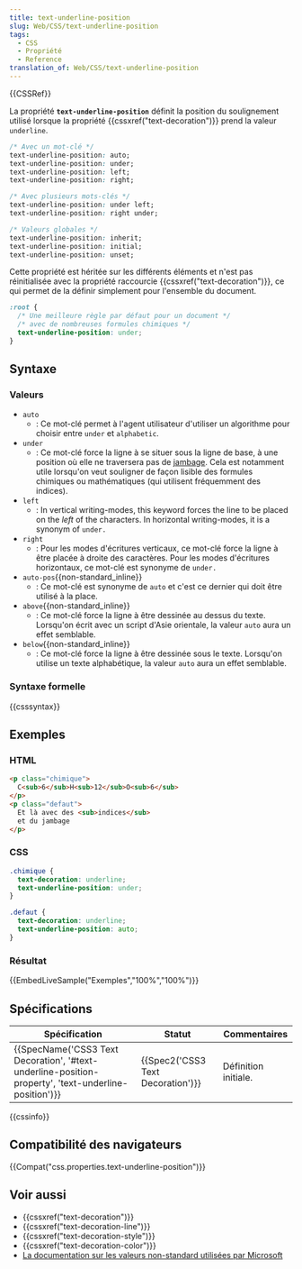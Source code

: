 ```yaml
---
title: text-underline-position
slug: Web/CSS/text-underline-position
tags:
  - CSS
  - Propriété
  - Reference
translation_of: Web/CSS/text-underline-position
---
```

{{CSSRef}}

La propriété **`text-underline-position`** définit la position du soulignement utilisé lorsque la propriété {{cssxref("text-decoration")}} prend la valeur `underline`.

```css
/* Avec un mot-clé */
text-underline-position: auto;
text-underline-position: under;
text-underline-position: left;
text-underline-position: right;

/* Avec plusieurs mots-clés */
text-underline-position: under left;
text-underline-position: right under;

/* Valeurs globales */
text-underline-position: inherit;
text-underline-position: initial;
text-underline-position: unset;
```

Cette propriété est héritée sur les différents éléments et n'est pas réinitialisée avec la propriété raccourcie {{cssxref("text-decoration")}}, ce qui permet de la définir simplement pour l'ensemble du document.

```css
:root {
  /* Une meilleure règle par défaut pour un document */
  /* avec de nombreuses formules chimiques */
  text-underline-position: under;
}
```

## Syntaxe

### Valeurs

- `auto`
  - : Ce mot-clé permet à l'agent utilisateur d'utiliser un algorithme pour choisir entre `under` et `alphabetic`.
- `under`
  - : Ce mot-clé force la ligne à se situer sous la ligne de base, à une position où elle ne traversera pas de [jambage](https://fr.wikipedia.org/wiki/Jambage). Cela est notamment utile lorsqu'on veut souligner de façon lisible des formules chimiques ou mathématiques (qui utilisent fréquemment des indices).
- `left`
  - : In vertical writing-modes, this keyword forces the line to be placed on the _left_ of the characters. In horizontal writing-modes, it is a synonym of `under.`
- `right`
  - : Pour les modes d'écritures verticaux, ce mot-clé force la ligne à être placée à droite des caractères. Pour les modes d'écritures horizontaux, ce mot-clé est synonyme de `under.`
- `auto-pos`{{non-standard_inline}}
  - : Ce mot-clé est synonyme de `auto` et c'est ce dernier qui doit être utilisé à la place.
- `above`{{non-standard_inline}}
  - : Ce mot-clé force la ligne à être dessinée au dessus du texte. Lorsqu'on écrit avec un script d'Asie orientale, la valeur `auto` aura un effet semblable.
- `below`{{non-standard_inline}}
  - : Ce mot-clé force la ligne à être dessinée sous le texte. Lorsqu'on utilise un texte alphabétique, la valeur `auto` aura un effet semblable.

### Syntaxe formelle

{{csssyntax}}

## Exemples

### HTML

```html
<p class="chimique">
  C<sub>6</sub>H<sub>12</sub>O<sub>6</sub>
</p>
<p class="defaut">
  Et là avec des <sub>indices</sub>
  et du jambage
</p>
```

### CSS

```css
.chimique {
  text-decoration: underline;
  text-underline-position: under;
}

.defaut {
  text-decoration: underline;
  text-underline-position: auto;
}
```

### Résultat

{{EmbedLiveSample("Exemples","100%","100%")}}

## Spécifications

| Spécification                                                                                                                        | Statut                                       | Commentaires         |
| ------------------------------------------------------------------------------------------------------------------------------------ | -------------------------------------------- | -------------------- |
| {{SpecName('CSS3 Text Decoration', '#text-underline-position-property', 'text-underline-position')}} | {{Spec2('CSS3 Text Decoration')}} | Définition initiale. |

{{cssinfo}}

## Compatibilité des navigateurs

{{Compat("css.properties.text-underline-position")}}

## Voir aussi

- {{cssxref("text-decoration")}}
- {{cssxref("text-decoration-line")}}
- {{cssxref("text-decoration-style")}}
- {{cssxref("text-decoration-color")}}
- [La documentation sur les valeurs non-standard utilisées par Microsoft](https://msdn.microsoft.com/en-us/library/ie/ms531176%28v=vs.85%29.aspx)
